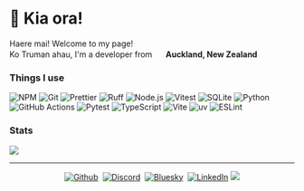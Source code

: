 <h1>👋 Kia ora!</h1>
<p>Haere mai! Welcome to my page!</br> Ko Truman ahau, I'm a developer from <img src="https://flagicons.lipis.dev/flags/4x3/nz.svg" width="16"/> <b>Auckland, New Zealand</b></p>

<h3>Things I use</h3>
<p>
  <img alt="NPM" src="https://img.shields.io/badge/-NPM-CB3837?style=flat-square&logo=npm&logoColor=white"/>
  <img alt="Git" src="https://img.shields.io/badge/-Git-F05032?style=flat-square&logo=git&logoColor=white" />
  <img alt="Prettier" src="https://img.shields.io/badge/-Prettier-F7B93E?style=flat-square&logo=prettier&logoColor=white" />
  <img alt="Ruff" src="https://img.shields.io/badge/-Ruff-D7FF64?style=flat-square&logo=ruff&logoColor=white" />
  <img alt="Node.js" src="https://img.shields.io/badge/-Node.js-5FA04E?style=flat-square&logo=nodedotjs&logoColor=white" />
  <img alt="Vitest" src="https://img.shields.io/badge/-Vitest-6E9F18?style=flat-square&logo=vitest&logoColor=white" />
  <img alt="SQLite" src="https://img.shields.io/badge/-SQLite-003B57?style=flat-square&logo=sqlite&logoColor=white" />
  <img alt="Python" src="https://img.shields.io/badge/-Python-3776AB?style=flat-square&logo=python&logoColor=white" />
  <img alt="GitHub Actions" src="https://img.shields.io/badge/-GitHub Actions-2088FF?style=flat-square&logo=github-actions&logoColor=white" />
  <img alt="Pytest" src="https://img.shields.io/badge/-Pytest-0A9EDC?style=flat-square&logo=pytest&logoColor=white" />
  <img alt="TypeScript" src="https://img.shields.io/badge/-TypeScript-007ACC?style=flat-square&logo=typescript&logoColor=white" />
  <img alt="Vite" src="https://img.shields.io/badge/-Vite-646CFF?style=flat-square&logo=vite&logoColor=white" />
  <img alt="uv" src="https://img.shields.io/badge/-uv-DE5FE9?style=flat-square&logo=uv&logoColor=white" />
  <img alt="ESLint" src="https://img.shields.io/badge/-ESLint-4B32C3?style=flat-square&logo=eslint&logoColor=white" />
</p>

<h3>Stats</h3>
<div>
  <!-- Analytics --->
  <a href="https://git.io/awesome-stats-card">
  <picture>
  <source media="(prefers-color-scheme: dark)" srcset="https://awesome-github-stats.azurewebsites.net/user-stats/trumully?cardType=level&theme=github-dark&preferLogin=true">
  <img src="https://awesome-github-stats.azurewebsites.net/user-stats/trumully?cardType=level&theme=github&preferLogin=true">
  </picture>
  </a>
</div>

---

<div align="center">
  <a href="https://github.com/trumully" target="_blank"><img alt="Github" src="https://img.shields.io/badge/-GitHub-181717?style=for-the-badge&logo=github&logoColor=white"/></a>&nbsp;
  <a href="https://discord.com/invite/hJMmsRRB" target="_blank"><img alt="Discord" src="https://img.shields.io/badge/-Discord-5865F2?style=for-the-badge&logo=discord&logoColor=white"/></a>&nbsp;
  <a href="https://trumully.bsky.social" target="_blank"><img alt="Bluesky" src="https://img.shields.io/badge/-Bluesky-0285FF?style=for-the-badge&logo=bluesky&logoColor=white"/></a>&nbsp;
  <a href="https://linkedin.com/in/trumully" target="_blank"><img alt="LinkedIn" src="https://img.shields.io/badge/-LinkedIn-0A66C2?style=for-the-badge&logo=linkedin&logoColor=white"/></a>
  <img src="https://api.visitorbadge.io/api/VisitorHit?user=trumully&countColor=%2362CCCA"/>
</div>
